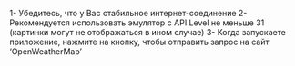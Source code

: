 1-	Убедитесь, что у Вас стабильное интернет-соединение
2-	Рекомендуется использовать эмулятор с API Level не меньше 31 (картинки могут не отображаться в ином случае)
3-	Когда запускаете приложение, нажмите на кнопку, чтобы отправить запрос на сайт ‘OpenWeatherMap’
